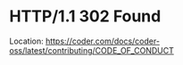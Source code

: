 # HTTP/1.1 302 Found
Location: https://coder.com/docs/coder-oss/latest/contributing/CODE_OF_CONDUCT
